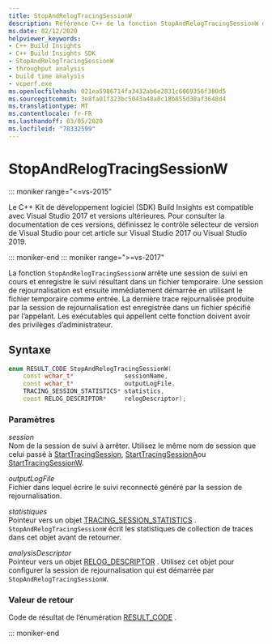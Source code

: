 ```yaml
---
title: StopAndRelogTracingSessionW
description: Référence C++ de la fonction StopAndRelogTracingSessionW du kit de développement logiciel (SDK) Build Insights.
ms.date: 02/12/2020
helpviewer_keywords:
- C++ Build Insights
- C++ Build Insights SDK
- StopAndRelogTracingSessionW
- throughput analysis
- build time analysis
- vcperf.exe
ms.openlocfilehash: 021ea5986714fa3432ab6e2831c6069356f380d5
ms.sourcegitcommit: 3e8fa01f323bc5043a48a0c18b855d38af3648d4
ms.translationtype: MT
ms.contentlocale: fr-FR
ms.lasthandoff: 03/05/2020
ms.locfileid: "78332599"
---
```

# <a name="stopandrelogtracingsessionw"></a>StopAndRelogTracingSessionW

::: moniker range="<=vs-2015"

Le C++ Kit de développement logiciel (SDK) Build Insights est compatible avec Visual Studio 2017 et versions ultérieures. Pour consulter la documentation de ces versions, définissez le contrôle sélecteur de version de Visual Studio pour cet article sur Visual Studio 2017 ou Visual Studio 2019.

::: moniker-end
::: moniker range=">=vs-2017"

La fonction `StopAndRelogTracingSessionW` arrête une session de suivi en cours et enregistre le suivi résultant dans un fichier temporaire. Une session de rejournalisation est ensuite immédiatement démarrée en utilisant le fichier temporaire comme entrée. La dernière trace rejournalisée produite par la session de rejournalisation est enregistrée dans un fichier spécifié par l’appelant. Les exécutables qui appellent cette fonction doivent avoir des privilèges d’administrateur.

## <a name="syntax"></a>Syntaxe

```cpp
enum RESULT_CODE StopAndRelogTracingSessionW(
    const wchar_t*              sessionName,
    const wchar_t*              outputLogFile,
    TRACING_SESSION_STATISTICS* statistics,
    const RELOG_DESCRIPTOR*     relogDescriptor);
```

### <a name="parameters"></a>Paramètres

*session*\
Nom de la session de suivi à arrêter. Utilisez le même nom de session que celui passé à [StartTracingSession](start-tracing-session.md), [StartTracingSessionA](start-tracing-session-a.md)ou [StartTracingSessionW](start-tracing-session-w.md).

*outputLogFile*\
Fichier dans lequel écrire le suivi reconnecté généré par la session de rejournalisation.

*statistiques*\
Pointeur vers un objet [TRACING_SESSION_STATISTICS](../other-types/tracing-session-statistics-struct.md) . `StopAndRelogTracingSessionW` écrit les statistiques de collection de traces dans cet objet avant de retourner.

*analysisDescriptor*\
Pointeur vers un objet [RELOG_DESCRIPTOR](../other-types/analysis-descriptor-struct.md) . Utilisez cet objet pour configurer la session de rejournalisation qui est démarrée par `StopAndRelogTracingSessionW`.

### <a name="return-value"></a>Valeur de retour

Code de résultat de l’énumération [RESULT_CODE](../other-types/result-code-enum.md) .

::: moniker-end
